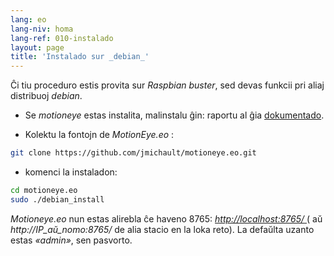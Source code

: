 ```yaml
---
lang: eo
lang-niv: homa
lang-ref: 010-instalado
layout: page
title: 'Instalado sur _debian_'
---
```


Ĉi tiu proceduro estis provita sur _Raspbian buster_, sed devas funkcii pri aliaj distribuoj _debian_.

* Se _motioneye_ estas instalita, malinstalu ĝin: raportu al ĝia [dokumentado](https://github.com/ccrisan/motioneye/wiki).  

* Kolektu la fontojn de _MotionEye.eo_ :


```bash
git clone https://github.com/jmichault/motioneye.eo.git
```

* komenci la instaladon:


```bash
cd motioneye.eo
sudo ./debian_install
```

_Motioneye.eo_ nun estas alirebla ĉe haveno 8765: [ _http://localhost:8765/_ ](http://localhost:8765/) ( aŭ _http://IP_aŭ_nomo:8765/_ de alia stacio en la loka reto). La defaŭlta uzanto estas _«admin»_, sen pasvorto.

